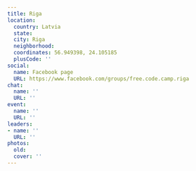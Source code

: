 ```yaml
---
title: Riga
location:
  country: Latvia
  state: 
  city: Riga
  neighborhood: 
  coordinates: 56.949398, 24.105185
  plusCode: ''
social:
  name: Facebook page
  URL: https://www.facebook.com/groups/free.code.camp.riga
chat:
  name: ''
  URL: ''
event:
  name: ''
  URL: ''
leaders:
- name: ''
  URL: ''
photos:
  old: 
  cover: ''
---
```


